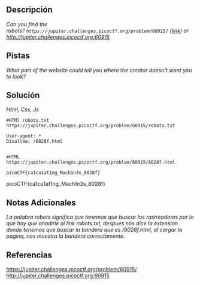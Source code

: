
## Descripción

*Can you find the robots? `https://jupiter.challenges.picoctf.org/problem/60915/` ([link](https://jupiter.challenges.picoctf.org/problem/60915/)) or http://jupiter.challenges.picoctf.org:60915*

## Pistas

*What part of the website could tell you where the creator doesn't want you to look?*

## Solución

*Html, Css, Js*
```
#HTMl robots.txt
https://jupiter.challenges.picoctf.org/problem/60915/robots.txt

User-agent: *
Disallow: /8028f.html


#HTML 
https://jupiter.challenges.picoctf.org/problem/60915/8028f.html

picoCTF{ca1cu1at1ng_Mach1n3s_8028f}
```
picoCTF{ca1cu1at1ng_Mach1n3s_8028f}
## Notas Adicionales 

*La palabra robots significa que tenemos que buscar los rastreadores por lo que hay que añadirle al link robots.txt, despues nos dice la extension donde tenemos que buscar la bandera que es /8028f.html, al cargar la pagina, nos muestra la bandera correctamente.*
## Referencias 
https://jupiter.challenges.picoctf.org/problem/60915/
 http://jupiter.challenges.picoctf.org:60915